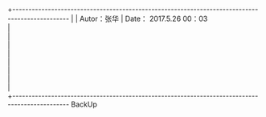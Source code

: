 +-----------------------------------------------------------------------------------------------
|
|   Autor：张华
|   Date： 2017.5.26    00：03     
|            
|            
|            
|            
|            
|            
|            
|            
+-----------------------------------------------------------------------------------------------
BackUp
